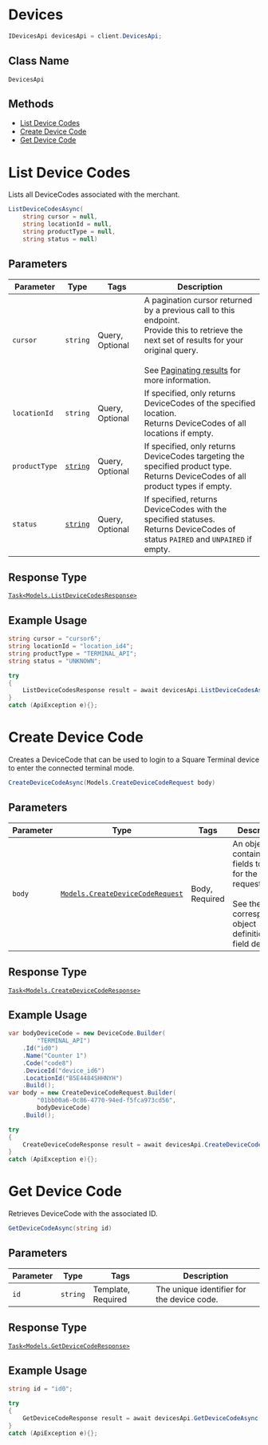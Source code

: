 # Devices

```csharp
IDevicesApi devicesApi = client.DevicesApi;
```

## Class Name

`DevicesApi`

## Methods

* [List Device Codes](/doc/api/devices.md#list-device-codes)
* [Create Device Code](/doc/api/devices.md#create-device-code)
* [Get Device Code](/doc/api/devices.md#get-device-code)


# List Device Codes

Lists all DeviceCodes associated with the merchant.

```csharp
ListDeviceCodesAsync(
    string cursor = null,
    string locationId = null,
    string productType = null,
    string status = null)
```

## Parameters

| Parameter | Type | Tags | Description |
|  --- | --- | --- | --- |
| `cursor` | `string` | Query, Optional | A pagination cursor returned by a previous call to this endpoint.<br>Provide this to retrieve the next set of results for your original query.<br><br>See [Paginating results](#paginatingresults) for more information. |
| `locationId` | `string` | Query, Optional | If specified, only returns DeviceCodes of the specified location.<br>Returns DeviceCodes of all locations if empty. |
| `productType` | [`string`](/doc/models/product-type.md) | Query, Optional | If specified, only returns DeviceCodes targeting the specified product type.<br>Returns DeviceCodes of all product types if empty. |
| `status` | [`string`](/doc/models/device-code-status.md) | Query, Optional | If specified, returns DeviceCodes with the specified statuses.<br>Returns DeviceCodes of status `PAIRED` and `UNPAIRED` if empty. |

## Response Type

[`Task<Models.ListDeviceCodesResponse>`](/doc/models/list-device-codes-response.md)

## Example Usage

```csharp
string cursor = "cursor6";
string locationId = "location_id4";
string productType = "TERMINAL_API";
string status = "UNKNOWN";

try
{
    ListDeviceCodesResponse result = await devicesApi.ListDeviceCodesAsync(cursor, locationId, productType, status);
}
catch (ApiException e){};
```


# Create Device Code

Creates a DeviceCode that can be used to login to a Square Terminal device to enter the connected
terminal mode.

```csharp
CreateDeviceCodeAsync(Models.CreateDeviceCodeRequest body)
```

## Parameters

| Parameter | Type | Tags | Description |
|  --- | --- | --- | --- |
| `body` | [`Models.CreateDeviceCodeRequest`](/doc/models/create-device-code-request.md) | Body, Required | An object containing the fields to POST for the request.<br><br>See the corresponding object definition for field details. |

## Response Type

[`Task<Models.CreateDeviceCodeResponse>`](/doc/models/create-device-code-response.md)

## Example Usage

```csharp
var bodyDeviceCode = new DeviceCode.Builder(
        "TERMINAL_API")
    .Id("id0")
    .Name("Counter 1")
    .Code("code8")
    .DeviceId("device_id6")
    .LocationId("B5E4484SHHNYH")
    .Build();
var body = new CreateDeviceCodeRequest.Builder(
        "01bb00a6-0c86-4770-94ed-f5fca973cd56",
        bodyDeviceCode)
    .Build();

try
{
    CreateDeviceCodeResponse result = await devicesApi.CreateDeviceCodeAsync(body);
}
catch (ApiException e){};
```


# Get Device Code

Retrieves DeviceCode with the associated ID.

```csharp
GetDeviceCodeAsync(string id)
```

## Parameters

| Parameter | Type | Tags | Description |
|  --- | --- | --- | --- |
| `id` | `string` | Template, Required | The unique identifier for the device code. |

## Response Type

[`Task<Models.GetDeviceCodeResponse>`](/doc/models/get-device-code-response.md)

## Example Usage

```csharp
string id = "id0";

try
{
    GetDeviceCodeResponse result = await devicesApi.GetDeviceCodeAsync(id);
}
catch (ApiException e){};
```

